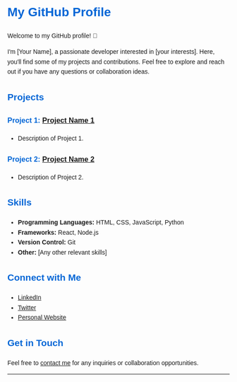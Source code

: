 # My GitHub Profile

Welcome to my GitHub profile! 👋

I'm [Your Name], a passionate developer interested in [your interests]. Here, you'll find some of my projects and contributions. Feel free to explore and reach out if you have any questions or collaboration ideas.

## Projects

### Project 1: [Project Name 1](link_to_project_1)
- Description of Project 1.

### Project 2: [Project Name 2](link_to_project_2)
- Description of Project 2.

## Skills

- **Programming Languages:** HTML, CSS, JavaScript, Python
- **Frameworks:** React, Node.js
- **Version Control:** Git
- **Other:** [Any other relevant skills]

## Connect with Me

- [LinkedIn](link_to_linkedin_profile)
- [Twitter](link_to_twitter_profile)
- [Personal Website](link_to_personal_website)

## Get in Touch

Feel free to [contact me](mailto:your.email@example.com) for any inquiries or collaboration opportunities.

---

<style>
  /* Add your custom CSS styles here */
  body {
    font-family: 'Arial', sans-serif;
    line-height: 1.6;
  }

  h1, h2, h3 {
    color: #0366d6; /* GitHub link color */
  }

  /* Add more styles as needed */
</style>
